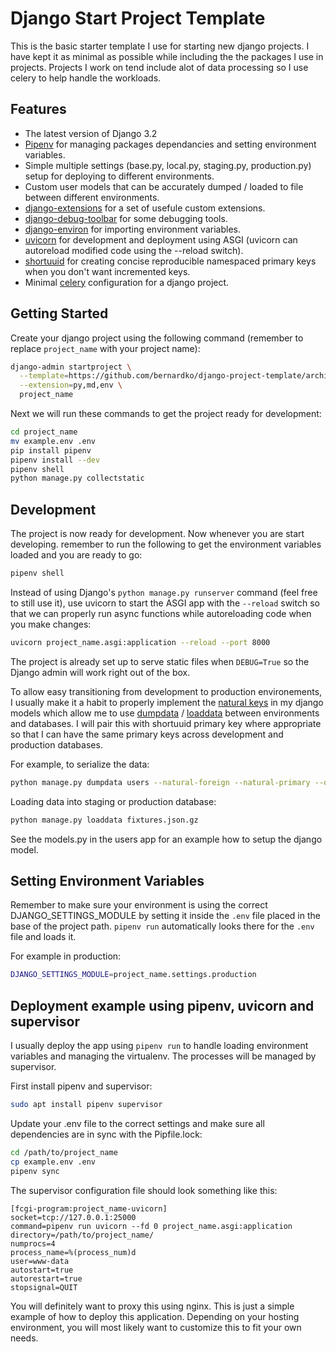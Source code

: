 # Django Start Project Template

This is the basic starter template I use for starting new django projects. I have kept it as minimal as possible while including the the packages I use in projects. Projects I work on tend include alot of data processing so I use celery to help handle the workloads. 

## Features

- The latest version of Django 3.2
- [Pipenv](https://pipenv.pypa.io/en/latest/) for managing packages dependancies and setting environment variables.
- Simple multiple settings (base.py, local.py, staging.py, production.py) setup for deploying to different environments.
- Custom user models that can be accurately dumped / loaded to file between different environments.
- [django-extensions](https://django-extensions.readthedocs.io/en/latest/) for a set of usefule custom extensions.
- [django-debug-toolbar](https://django-debug-toolbar.readthedocs.io/en/latest/) for some debugging tools.
- [django-environ](https://django-environ.readthedocs.io/en/latest/) for importing environment variables.
- [uvicorn](https://www.uvicorn.org/) for development and deployment using ASGI (uvicorn can autoreload modified code using the --reload switch).
- [shortuuid](https://pypi.org/project/shortuuid/) for creating concise reproducible namespaced primary keys when you don't want incremented keys.
- Minimal [celery](https://docs.celeryproject.org/en/stable/index.html) configuration for a django project.

## Getting Started

Create your django project using the following command (remember to replace `project_name` with your project name):

```bash
django-admin startproject \
  --template=https://github.com/bernardko/django-project-template/archive/main.zip \
  --extension=py,md,env \
  project_name
```

Next we will run these commands to get the project ready for development:
```bash
cd project_name
mv example.env .env
pip install pipenv
pipenv install --dev
pipenv shell
python manage.py collectstatic
```

## Development

The project is now ready for development. Now whenever you are start developing. remember to run the following to get the environment variables loaded and you are ready to go:
```bash 
pipenv shell
``` 

Instead of using Django's `python manage.py runserver` command (feel free to still use it), use uvicorn to start the ASGI app with the `--reload` switch so that we can properly run async functions while autoreloading code when you make changes:

```bash
uvicorn project_name.asgi:application --reload --port 8000
```

The project is already set up to serve static files when `DEBUG=True` so the Django admin will work right out of the box.

To allow easy transitioning from development to production environements, I usually make it a habit to properly implement the [natural keys](https://docs.djangoproject.com/en/stable/topics/serialization/#natural-keys) in my django models which allow me to use [dumpdata](https://docs.djangoproject.com/en/stable/ref/django-admin/#dumpdata) / [loaddata](https://docs.djangoproject.com/en/stable/ref/django-admin/#loaddata) between environments and databases. I will pair this with shortuuid primary key where appropriate so that I can have the same primary keys across development and production databases. 

For example, to serialize the data:
```bash
python manage.py dumpdata users --natural-foreign --natural-primary --output fixtures.json.gz
```

Loading data into staging or production database:
```bash
python manage.py loaddata fixtures.json.gz 
```

See the models.py in the users app for an example how to setup the django model.

## Setting Environment Variables

Remember to make sure your environment is using the correct DJANGO_SETTINGS_MODULE by setting it inside the `.env` file placed in the base of the project path. `pipenv run` automatically looks there for the `.env` file and loads it.

For example in production:
```bash
DJANGO_SETTINGS_MODULE=project_name.settings.production
```

## Deployment example using pipenv, uvicorn and supervisor

I usually deploy the app using `pipenv run` to handle loading environment variables and managing the virtualenv. The processes will be managed by supervisor. 

First install pipenv and supervisor:
```bash
sudo apt install pipenv supervisor
```

Update your .env file to the correct settings and make sure all dependencies are in sync with the Pipfile.lock:
```bash
cd /path/to/project_name
cp example.env .env
pipenv sync
```

The supervisor configuration file should look something like this:
```
[fcgi-program:project_name-uvicorn]
socket=tcp://127.0.0.1:25000
command=pipenv run uvicorn --fd 0 project_name.asgi:application
directory=/path/to/project_name/
numprocs=4
process_name=%(process_num)d
user=www-data
autostart=true
autorestart=true
stopsignal=QUIT

```
You will definitely want to proxy this using nginx. This is just a simple example of how to deploy this application. Depending on your hosting environment, you will most likely want to customize this to fit your own needs.